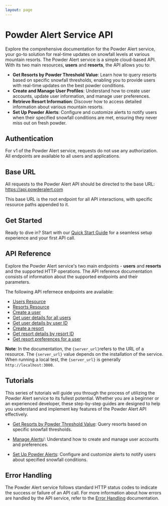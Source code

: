 ```yaml
---
layout: page
---
```


# Powder Alert Service API

Explore the comprehensive documentation for the Powder Alert service, your go-to solution for real-time updates on snowfall levels at various mountain resorts.
The Powder Alert service is a simple cloud-based API. With its two main resources, **users** and **resorts**, the API allows you to:

* **Get Resorts by Powder Threshold Value**: Learn how to query resorts based on specific snowfall thresholds, enabling you to provide users with real-time updates on the best powder conditions.
* **Create and Manage User Profiles**: Understand how to create user accounts, update user information, and manage user preferences.
* **Retrieve Resort Information**: Discover how to access detailed information about various mountain resorts.
* **Set Up Powder Alerts**: Configure and customize alerts to notify users when their specified snowfall conditions are met, ensuring they never miss out on fresh powder.

## Authentication

For v1 of the Powder Alert service, requests do not use any authorization. All endpoints are available to all users and applications.

## Base URL

All requests to the Powder Alert API should be directed to the base URL: <https://api.powderalert.com>

This base URL is the root endpoint for all API interactions, with specific resource paths appended to it.

## Get Started

Ready to dive in? Start with our [Quick Start Guide](quick-start) for a seamless setup experience and your first API call.

## API Reference

Explore the Powder Alert service's two main endpoints - **users** and **resorts** and the supported HTTP operations. The API reference documentation consists of information about the supported endpoints and their parameters.

The following API refernece endpoints are available:

* [Users Resource](api/user-pa)
* [Resorts Resource](/api/resort-pa.md)
* [Create a user](/api/users-create-user)
* [Get user details for all users](api/users-get-all-users)
* [Get user details by user ID](api/users-get-user-by-id)
* [Create a resort](api/resorts-create-resort)
* [Get resort details by resort ID](api/resorts-get-resort-by-id)
* [Get resort preferences for a user](api/resorts-get-resort-by-user-id)

**Note**: In the documentation, the `{server_url}`refers to the URL of a resource. The `{server_url}` value depends on the installation of the service. When running a local test, the `{server_url}` is generally `http://localhost:3000`.

## Tutorials

This series of tutorials will guide you through the process of utilizing the Powder Alert service to its fullest potential. Whether you are a beginner or an experienced developer, these step-by-step guides are designed to help you understand and implement key features of the Powder Alert API effectively.

* [Get Resorts by Powder Threshold Value](/tutorials/get-resorts-by-threshold): Query resorts based on specific snowfall thresholds.

* [Manage Alerts](/tutorials/manage-alerts)/: Understand how to create and manage user accounts and preferences.

* [Set Up Powder Alerts](/tutorials/set-up-powder-alerts): Configure and customize alerts to notify users about specified snowfall conditions.

## Error Handling

The Powder Alert service follows standard HTTP status codes to indicate the success or failure of an API call. For more information about how errors are handled by the API service, refer to the [Error Handling](error-handling) documentation.
